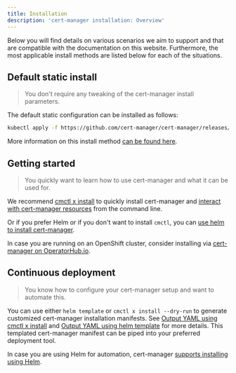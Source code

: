 ```yaml
---
title: Installation
description: 'cert-manager installation: Overview'
---
```


Below you will find details on various scenarios we aim to support and that are
compatible with the documentation on this website. Furthermore, the most applicable
install methods are listed below for each of the situations.

## Default static install

> You don't require any tweaking of the cert-manager install parameters.

The default static configuration can be installed as follows:

```bash
kubectl apply -f https://github.com/cert-manager/cert-manager/releases/download/v1.10.1/cert-manager.yaml
```

More information on this install method [can be found here](./kubectl.md).

## Getting started

> You quickly want to learn how to use cert-manager and what it can be used for.

We recommend [cmctl x install](./cmctl.md) to quickly install cert-manager and [interact with cert-manager resources](../usage/cmctl.md) from the command line.

Or if you prefer Helm or if you don't want to install `cmctl`, you can [use helm to install cert-manager](./helm.md).

In case you are running on an OpenShift cluster, consider installing via [cert-manager on OperatorHub.io](./operator-lifecycle-manager.md).

## Continuous deployment

> You know how to configure your cert-manager setup and want to automate this.

You can use either `helm template` or `cmctl x install --dry-run` to generate customized cert-manager installation manifests.
See [Output YAML using cmctl x install](./cmctl.md#output-yaml) and [Output YAML using helm template](./helm.md#output-yaml) for more details.
This templated cert-manager manifest can be piped into your preferred deployment tool.

In case you are using Helm for automation, cert-manager [supports installing using Helm](./helm.md).
